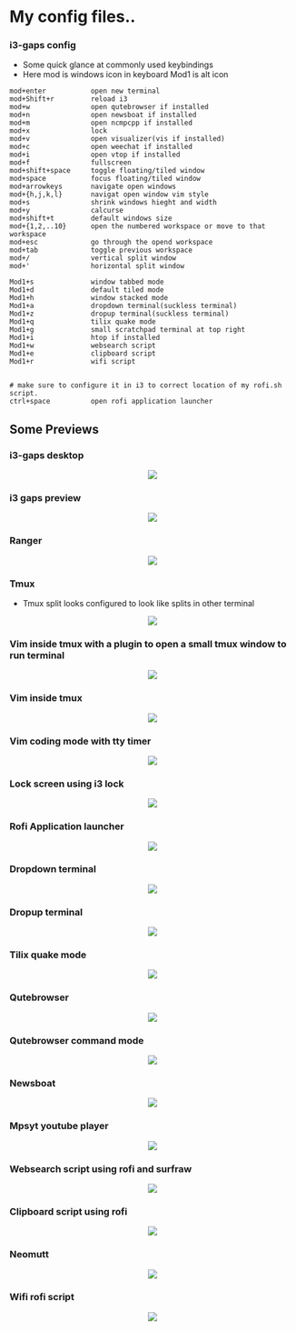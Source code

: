 # My config files..

### i3-gaps config 
- Some quick glance at commonly used keybindings
- Here mod is windows icon in keyboard Mod1 is alt icon
```
mod+enter 			open new terminal 
mod+Shift+r 		reload i3
mod+w       		open qutebrowser if installed
mod+n       		open newsboat if installed
mod+m       		open ncmpcpp if installed
mod+x 				lock
mod+v       		open visualizer(vis if installed)
mod+c 				open weechat if installed
mod+i  				open vtop if installed
mod+f 				fullscreen
mod+shift+space		toggle floating/tiled window
mod+space			focus floating/tiled window
mod+arrowkeys       navigate open windows
mod+{h,j,k,l}		navigat open window vim style
mod+s				shrink windows hieght and width
mod+y 				calcurse
mod+shift+t 		default windows size
mod+{1,2,..10}      open the numbered workspace or move to that workspace
mod+esc				go through the opend workspace
mod+tab 			toggle previous workspace
mod+/ 				vertical split window
mod+'				horizontal split window

Mod1+s				window tabbed mode
Mod1+d				default tiled mode
Mod1+h				window stacked mode
Mod1+a				dropdown terminal(suckless terminal)
Mod1+z				dropup terminal(suckless terminal)
Mod1+q				tilix quake mode
Mod1+g 				small scratchpad terminal at top right
Mod1+i				htop if installed
Mod1+w				websearch script
Mod1+e				clipboard script
Mod1+r				wifi script


# make sure to configure it in i3 to correct location of my rofi.sh script.  
ctrl+space 			open rofi application launcher 

```

## Some Previews

### i3-gaps desktop
<div align="center"><img src="/images/i3.png" align="center"/></div>

### i3 gaps preview
<div align="center"><img src="/images/i3_gaps_demo.png" align="center"/></div>

### Ranger
<div align="center"><img src="/images/ranger.png" align="center"/></div>

### Tmux

- Tmux split looks configured to look like splits in other terminal
<div align="center"><img src="/images/tmux.png" align="center"/></div>

### Vim inside tmux with a plugin to open a small tmux window to run terminal
<div align="center"><img src="/images/vim-tmux-restore.png" align="center"/></div>

### Vim inside tmux
<div align="center"><img src="/images/vim-tmux.png" align="center"/></div>

### Vim coding mode with tty timer
<div align="center"><img src="/images/vim_timer.png" align="center"/></div>

### Lock screen using i3 lock
<div align="center"><img src="/images/;lockedscreen.png" align="center"/></div>

### Rofi Application launcher
<div align="center"><img src="/images/rofi-run.png" align="center"/></div>

### Dropdown terminal
<div align="center"><img src="/images/dropdown_terminal.png" align="center"/></div>

### Dropup terminal
<div align="center"><img src="/images/dropup_terminal.png" align="center"/></div>

### Tilix quake mode
<div align="center"><img src="/images/tilix.png" align="center"/></div>

### Qutebrowser
<div align="center"><img src="/images/qute.png" align="center"/></div>

### Qutebrowser command mode
<div align="center"><img src="/images/quteopen.png" align="center"/></div>

### Newsboat
<div align="center"><img src="/images/newsboat.png" align="center"/></div>

### Mpsyt youtube player
<div align="center"><img src="/images/mpsyt.png" align="center"/></div>

### Websearch script using rofi and surfraw
<div align="center"><img src="/images/websearch-rofi1.png" align="center"/></div>

### Clipboard script using rofi
<div align="center"><img src="/images/clipboard.png" align="center"/></div>

### Neomutt
<div align="center"><img src="/images/neomutt.png" align="center"/></div>

### Wifi rofi script
<div align="center"><img src="/images/wifi-rofi.png" align="center"/></div>

